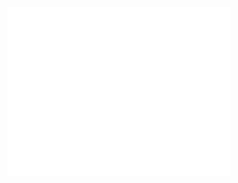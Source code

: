 <img alt="🦁" align="left" width="400px" src="https://github.com/dlion/dlion/blob/main/metrics.svg">

